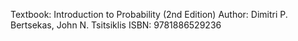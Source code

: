 Textbook: Introduction to Probability (2nd Edition)
Author: Dimitri P. Bertsekas, John N. Tsitsiklis
ISBN: 9781886529236